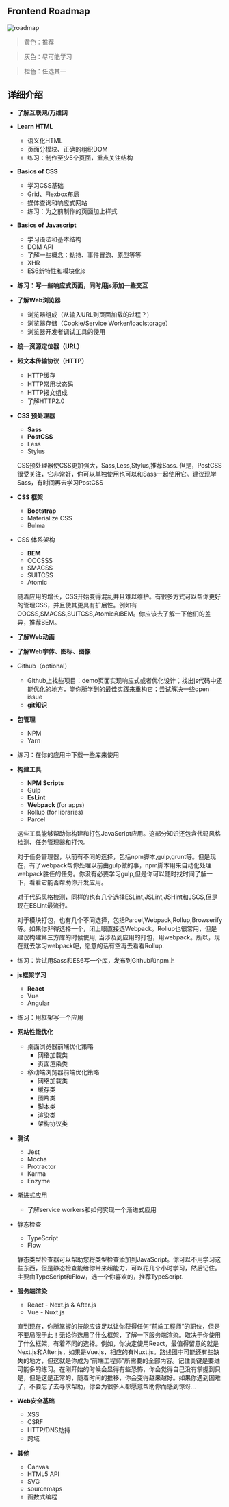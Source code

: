 ## Frontend Roadmap
![roadmap](./img/roadmap.png)

> 黄色：推荐

> 灰色：尽可能学习

> 橙色：任选其一

## 详细介绍

+ **了解互联网/万维网**

+ **Learn HTML**
    + 语义化HTML
    + 页面分模块、正确的组织DOM
    + 练习：制作至少5个页面，重点关注结构

+ **Basics of CSS**
    + 学习CSS基础
    + Grid、Flexbox布局
    + 媒体查询和响应式网站
    + 练习：为之前制作的页面加上样式

+ **Basics of Javascript**
    + 学习语法和基本结构
    + DOM API
    + 了解一些概念：劫持、事件冒泡、原型等等
    + XHR
    + ES6新特性和模块化js

+ **练习：写一些响应式页面，同时用js添加一些交互**

+ **了解Web浏览器**
    + 浏览器组成（从输入URL到页面加载的过程？)
    + 浏览器存储（Cookie/Service Worker/loaclstorage）
    + 浏览器开发者调试工具的使用 

    
+ **统一资源定位器（URL）**

+ **超文本传输协议（HTTP）**
    + HTTP缓存
    + HTTP常用状态码
    + HTTP报文组成
    + 了解HTTP2.0

+ **CSS 预处理器**
    + **Sass** 
    + **PostCSS**
    + Less
    + Stylus

    CSS预处理器使CSS更加强大，Sass,Less,Stylus,推荐Sass. 但是，PostCSS很受关注，它非常好，你可以单独使用也可以和Sass一起使用它。建议现学Sass，有时间再去学习PostCSS

+ **CSS 框架**
    + **Bootstrap**
    + Materialize CSS
    + Bulma

+ CSS 体系架构
    + **BEM**
    + OOCSSS
    + SMACSS
    + SUITCSS
    + Atomic

    随着应用的增长，CSS开始变得混乱并且难以维护。有很多方式可以帮你更好的管理CSS，并且使其更具有扩展性。例如有OOCSS,SMACSS,SUITCSS,Atomic和BEM。你应该去了解一下他们的差异，推荐BEM。

+ **了解Web动画**

+ **了解Web字体、图标、图像**

+ Github（optional）
    + Github上找些项目：demo页面实现响应式或者优化设计；找出js代码中还能优化的地方，能你所学到的最佳实践来重构它；尝试解决一些open issue
    + **git知识**

+ **包管理**
    + NPM
    + Yarn

+ 练习：在你的应用中下载一些库来使用

+ **构建工具**
    + **NPM Scripts**
    + Gulp
    + **EsLint**
    + **Webpack** (for apps)
    + Rollup (for libraries)
    + Parcel

    这些工具能够帮助你构建和打包JavaScript应用。这部分知识还包含代码风格检测、任务管理器和打包。

    对于任务管理器，以前有不同的选择，包括npm脚本,gulp,grunt等。但是现在，有了webpack帮你处理以前由gulp做的事，npm脚本用来自动化处理webpack胜任的任务。你没有必要学习gulp,但是你可以随时找时间了解一下，看看它能否帮助你开发应用。

    对于代码风格检测，同样的也有几个选择ESLint,JSLint,JSHint和JSCS,但是现在ESLint最流行。
    
    对于模块打包，也有几个不同选择，包括Parcel,Webpack,Rollup,Browserify等。如果你非得选择一个，闭上眼直接选Webpack。Rollup也很常用，但是建议构建第三方库的时候使用; 当涉及到应用的打包，用webpack。所以，现在就去学习webpack吧，愿意的话有空再去看看Rollup.

+ 练习：尝试用Sass和ES6写一个库，发布到Github和npm上
    
+ **js框架学习**
    + **React**
    + Vue
    + Angular

+ 练习：用框架写一个应用

+ **网站性能优化**
    + 桌面浏览器前端优化策略
        + 网络加载类
        + 页面渲染类
    + 移动端浏览器前端优化策略
        + 网络加载类
        + 缓存类
        + 图片类
        + 脚本类
        + 渲染类
        + 架构协议类

+ **测试**
    + Jest
    + Mocha
    + Protractor
    + Karma
    + Enzyme

+ 渐进式应用
    + 了解service workers和如何实现一个渐进式应用
    
+ 静态检查
    + TypeScript
    + Flow

    静态类型检查器可以帮助您将类型检查添加到JavaScript。你可以不用学习这些东西，但是静态检查能给你带来超能力，可以花几个小时学习，然后记住。主要由TypeScript和Flow，选一个你喜欢的，推荐TypeScript.

+ **服务端渲染**
    + React - Next.js & After.js
    + Vue - Nuxt.js

    直到现在，你所掌握的技能应该足以让你获得任何“前端工程师”的职位，但是不要局限于此！无论你选用了什么框架，了解一下服务端渲染。取决于你使用了什么框架，有着不同的选择。例如，你决定使用React，最值得留意的就是Next.js和After.js，如果是Vue.js，相应的有Nuxt.js。路线图中可能还有些缺失的地方，但这就是你成为“前端工程师”所需要的全部内容。记住关键是要进可能多的练习。在刚开始的时候会显得有些恐怖，你会觉得自己没有掌握到只是，但是这是正常的，随着时间的推移，你会变得越来越好。如果你遇到困难了，不要忘了去寻求帮助，你会为很多人都愿意帮助你而感到惊讶...
      
+ **Web安全基础**
    + XSS
    + CSRF
    + HTTP/DNS劫持
    + 跨域

+ **其他**
    + Canvas
    + HTML5 API
    + SVG
    + sourcemaps
    + 函数式编程


